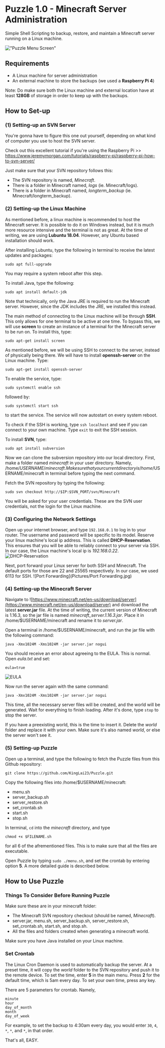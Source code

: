 # Puzzle 1.0 - Minecraft Server Administration
Simple Shell Scripting to backup, restore, and maintain a Minecraft server running on a Linux machine.

!["Puzzle Menu Screen"](Pictures/title.PNG)

## Requirements
- A Linux machine for server administration
- An external machine to store the backups (we used a **Raspberry Pi 4**)  

Note: Do make sure both the Linux machine and external location have at least **128GB** of storage in order to keep up with the backups.

## How to Set-up
### (1) Setting-up an SVN Server
You're gonna have to figure this one out yourself, depending on what kind of computer you use to host the SVN server.

Check out this excellent tutorial if you're using the Raspberry Pi >> https://www.jeremymorgan.com/tutorials/raspberry-pi/raspberry-pi-how-to-svn-server/

Just make sure that your SVN repository follows this:
- The SVN repository is named, *Minecraft*.
- There is a folder in Minecraft named, *logs* (ie. Minecraft/logs).
- There is a folder in Minecraft named, *longterm_backup* (ie. Minecraft/longterm_backup).

### (2) Setting-up the Linux Machine
As mentioned before, a linux machine is recommended to host the Minecraft server. It is possible to do it on Windows instead, but it is much more resource intensive and the terminal is not as great. At the time of writing, we are using **Lubuntu 18.04**. However, any Ubuntu based installation should work.

After installing Lubuntu, type the following in terminal to receive the latest updates and packages:
```
sudo apt full-upgrade
```
You may require a system reboot after this step.

To install Java, type the following:
```
sudo apt install default-jdk
```
Note that technically, only the Java JRE is required to run the Minecraft server. However, since the JDK includes the JRE, we installed this instead.

The main method of connecting to the Linux machine will be through **SSH**. This only allows for one terminal to be active at one time. To bypass this, we will use **screen** to create an instance of a terminal for the Minecraft server to be run on. To install this, type:
```
sudo apt-get install screen
```

As mentioned before, we will be using SSH to connect to the server, instead of physically being there. We will have to install **openssh-server** on the Linux machine. Type:
```
sudo apt-get install openssh-server
```

To enable the service, type:
```
sudo systemctl enable ssh
```
followed by:
```
sudo systemctl start ssh
``` 
to start the service. The service will now autostart on every system reboot.

To check if the SSH is working, type `ssh localhost` and see if you can connect to your own machine. Type `exit` to exit the SSH session.

To install **SVN**, type:
```
sudo apt install subversion
```
Now we can clone the subversion repository into our local directory. First, make a folder named *minecraft* in your user directory. Namely, /home/$USERNAME/minecraft. Make sure that your current directory is /home/$USERNAME/minecraft in terminal before typing the next command.

Fetch the SVN repository by typing the following:
```
sudo svn checkout http://$IP:$SVN_PORT/svn/Minecraft
```
You will be asked for your user credentials. These are the SVN user credentials, not the login for the Linux machine.

### (3) Configuring the Network Settings
Open up your internet browser, and type `192.168.0.1` to log in to your router. The username and password will be specific to its model.
Reserve your linux machine's local ip address. This is called **DHCP-Reservation**. This ensures that you will be able to reliably connect to your server via SSH. In our case, the Linux machine's local ip is *192.168.0.22*.
![DHCP-Reservation](Pictures/DHCP-Reservation.jpg)

Next, port forward your Linux server for both SSH and Minecraft. The default ports for those are 22 and 25565 respectively. In our case, we used 6113 for SSH.
![Port Forwarding](Pictures/Port Forwarding.jpg)

### (4) Setting-up the Minecraft Server
Navigate to ![https://www.minecraft.net/en-us/download/server](https://www.minecraft.net/en-us/download/server) and download the latest **server.jar** file. At the time of writing, the current version of Minecraft is 1.16.3, so the jar file is named *minecraft_server.1.16.3.jar*. Place it in /home/$USERNAME/minecraft and rename it to *server.jar*.

Open a terminal in /home/$USERNAME/minecraft, and run the jar file with the following command:
```
java -Xmx1024M -Xms1024M -jar server.jar nogui
```
You should receive an error about agreeing to the EULA. This is normal. Open *eula.txt* and set:
```
eula=true
```
![EULA](Pictures/EULA.jpg)

Now run the server again with the same command:
```
java -Xmx1024M -Xms1024M -jar server.jar nogui
```
This time, all the necessary server files will be created, and the world will be generated. Wait for everything to finish loading. After it's done, type `stop` to stop the server.

If you have a preexisting world, this is the time to insert it. Delete the *world* folder and replace it with your own. Make sure it's also named *world*, or else the server won't see it.

### (5) Setting-up Puzzle
Open up a terminal, and type the following to fetch the Puzzle files from this Github repository:
```
git clone https://github.com/KingLai23/Puzzle.git
```
Copy the following files into /home/$USERNAME/minecraft: 
* menu.sh
* server_backup.sh
* server_restore.sh
* set_crontab.sh
* start.sh
* stop.sh

In terminal, `cd` into the *minecraft* directory, and type 
```
chmod +x $FILENAME.sh
```
for all 6 of the afrementioned files. This is to make sure that all the files are executable. 

Open Puzzle by typing `sudo ./menu.sh`, and set the crontab by entering option **5**. A more detailed guide is described below.

## How to Use Puzzle
### Things To Consider Before Running Puzzle
Make sure these are in your minecraft folder:
- The Minecraft SVN repository checkout (should be named, *Minecraft*).
- server.jar, menu.sh, server_backup.sh, server_restore.sh, set_crontab.sh, start.sh, and stop.sh.
- All the files and folders created when generating a minecraft world.

Make sure you have Java installed on your Linux machine.

### Set Crontab
The Linux Cron Daemon is used to automatically backup the server. At a preset time, it will copy the *world* folder to the SVN repository and push it to the remote device.
To set the time, enter **5** in the main menu. Press **2** for the default time, which is 5am every day.
To set your own time, press any key.

There are 5 parameters for crontab. Namely,
```
minute
hour
day_of_month
month
day_of_week
```

For example, to set the backup to 4:30am every day, you would enter `30`, `4`, `*`, `*`, and `*`, in that order.


That's all, EASY.
